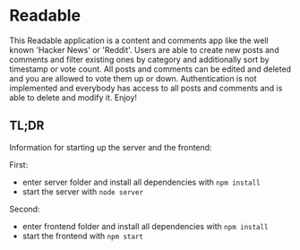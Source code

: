 # Readable

This Readable application is a content and comments app like the well known 'Hacker News' or 'Reddit'.
Users are able to create new posts and comments and filter existing ones by category and additionally sort by timestamp or vote count.
All posts and comments can be edited and deleted and you are allowed to vote them up or down.
Authentication is not implemented and everybody has access to all posts and comments and is able to delete and modify it.
Enjoy!


## TL;DR

Information for starting up the server and the frontend:

First:
* enter server folder and install all dependencies with `npm install`
* start the server with `node server`

Second:
* enter frontend folder and install all dependencies with `npm install`
* start the frontend with `npm start`
